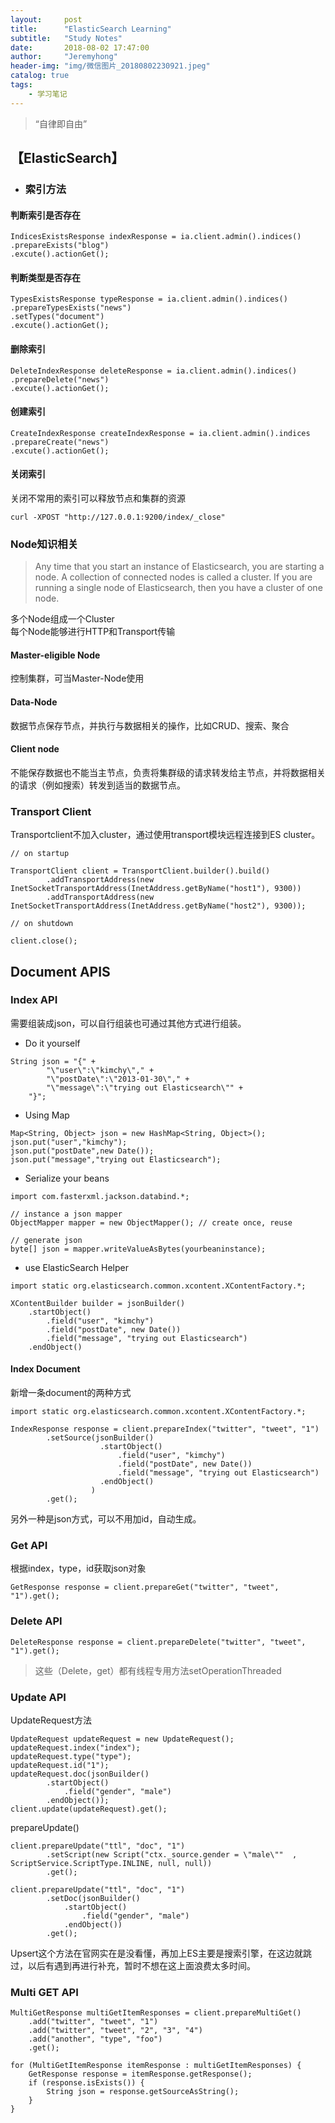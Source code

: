 ```yaml
---
layout:     post
title:      "ElasticSearch Learning"
subtitle:   "Study Notes"
date:       2018-08-02 17:47:00
author:     "Jeremyhong"
header-img: "img/微信图片_20180802230921.jpeg"
catalog: true
tags:
    - 学习笔记
---
```


> “自律即自由”


## 【ElasticSearch】
- ### 索引方法
#### 判断索引是否存在
```
IndicesExistsResponse indexResponse = ia.client.admin().indices()
.prepareExists("blog")
.excute().actionGet();
```
#### 判断类型是否存在
```
TypesExistsResponse typeResponse = ia.client.admin().indices()
.prepareTypesExists("news")
.setTypes("document")
.excute().actionGet();
```
#### 删除索引
```
DeleteIndexResponse deleteResponse = ia.client.admin().indices()
.prepareDelete("news")
.excute().actionGet();
```
#### 创建索引
```
CreateIndexResponse createIndexResponse = ia.client.admin().indices
.prepareCreate("news")
.excute().actionGet();
```
#### 关闭索引
关闭不常用的索引可以释放节点和集群的资源
```
curl -XPOST "http://127.0.0.1:9200/index/_close"
```

### Node知识相关
> Any time that you start an instance of Elasticsearch, you are starting a node. A collection of connected nodes is called a cluster. If you are running a single node of Elasticsearch, then you have a cluster of one node.  
  
多个Node组成一个Cluster  
每个Node能够进行HTTP和Transport传输  
 
#### Master-eligible Node
控制集群，可当Master-Node使用
#### Data-Node
数据节点保存节点，并执行与数据相关的操作，比如CRUD、搜索、聚合
#### Client node
不能保存数据也不能当主节点，负责将集群级的请求转发给主节点，并将数据相关的请求（例如搜索）转发到适当的数据节点。

### Transport Client
Transportclient不加入cluster，通过使用transport模块远程连接到ES cluster。
```
// on startup

TransportClient client = TransportClient.builder().build()
        .addTransportAddress(new InetSocketTransportAddress(InetAddress.getByName("host1"), 9300))
        .addTransportAddress(new InetSocketTransportAddress(InetAddress.getByName("host2"), 9300));

// on shutdown

client.close();
```

## Document APIS
### Index API
需要组装成json，可以自行组装也可通过其他方式进行组装。

- Do it yourself  
```
String json = "{" +
        "\"user\":\"kimchy\"," +
        "\"postDate\":\"2013-01-30\"," +
        "\"message\":\"trying out Elasticsearch\"" +
    "}";
```
- Using Map
```
Map<String, Object> json = new HashMap<String, Object>();
json.put("user","kimchy");
json.put("postDate",new Date());
json.put("message","trying out Elasticsearch");
```
- Serialize your beans  

```
import com.fasterxml.jackson.databind.*;

// instance a json mapper
ObjectMapper mapper = new ObjectMapper(); // create once, reuse

// generate json
byte[] json = mapper.writeValueAsBytes(yourbeaninstance);
```  
- use ElasticSearch Helper  

```
import static org.elasticsearch.common.xcontent.XContentFactory.*;

XContentBuilder builder = jsonBuilder()
    .startObject()
        .field("user", "kimchy")
        .field("postDate", new Date())
        .field("message", "trying out Elasticsearch")
    .endObject()
```
#### Index Document
新增一条document的两种方式
```
import static org.elasticsearch.common.xcontent.XContentFactory.*;

IndexResponse response = client.prepareIndex("twitter", "tweet", "1")
        .setSource(jsonBuilder()
                    .startObject()
                        .field("user", "kimchy")
                        .field("postDate", new Date())
                        .field("message", "trying out Elasticsearch")
                    .endObject()
                  )
        .get();
```
另外一种是json方式，可以不用加id，自动生成。
### Get API
根据index，type，id获取json对象
```
GetResponse response = client.prepareGet("twitter", "tweet", "1").get();
```
### Delete API
```
DeleteResponse response = client.prepareDelete("twitter", "tweet", "1").get();
```
> 这些（Delete，get）都有线程专用方法setOperationThreaded

### Update API
UpdateRequest方法
```
UpdateRequest updateRequest = new UpdateRequest();
updateRequest.index("index");
updateRequest.type("type");
updateRequest.id("1");
updateRequest.doc(jsonBuilder()
        .startObject()
            .field("gender", "male")
        .endObject());
client.update(updateRequest).get();
```
prepareUpdate()
```
client.prepareUpdate("ttl", "doc", "1")
        .setScript(new Script("ctx._source.gender = \"male\""  , ScriptService.ScriptType.INLINE, null, null))
        .get();

client.prepareUpdate("ttl", "doc", "1")
        .setDoc(jsonBuilder()               
            .startObject()
                .field("gender", "male")
            .endObject())
        .get();
```
Upsert这个方法在官网实在是没看懂，再加上ES主要是搜索引擎，在这边就跳过，以后有遇到再进行补充，暂时不想在这上面浪费太多时间。

### Multi GET API
```
MultiGetResponse multiGetItemResponses = client.prepareMultiGet()
    .add("twitter", "tweet", "1")           
    .add("twitter", "tweet", "2", "3", "4") 
    .add("another", "type", "foo")          
    .get();

for (MultiGetItemResponse itemResponse : multiGetItemResponses) { 
    GetResponse response = itemResponse.getResponse();
    if (response.isExists()) {                      
        String json = response.getSourceAsString(); 
    }
}
```

